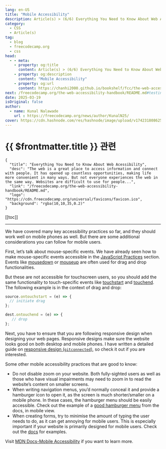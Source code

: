 ```yaml
---
lang: en-US
title: "Mobile Accessibility"
description: Article(s) > (6/6) Everything You Need to Know About Web Acessibility 
category:
  - CSS
  - Article(s)
tag:
  - blog
  - freecodecamp.org
  - css
head:
  - - meta:
    - property: og:title
      content: Article(s) > (6/6) Everything You Need to Know About Web Acessibility
    - property: og:description
      content: "Mobile Accessibility"
    - property: og:url
      content: https://chanhi2000.github.io/bookshelf/fcc/the-web-accessibility-handbook/mobile-accessibility.html
next: /freecodecamp.org/the-web-accessibility-handbook/README.md#testing-accessibility-with-tools
date: 2025-03-19
isOriginal: false
author:
  - name: Kunal Nalawade
    url : https://freecodecamp.org/news/author/KunalN25/
cover: https://cdn.hashnode.com/res/hashnode/image/upload/v1742318086251/103cec5f-3330-4559-8554-4ec76b16ec76.png
---
```


# {{ $frontmatter.title }} 관련

```component VPCard
{
  "title": "Everything You Need to Know About Web Acessibility",
  "desc": "The web is a great place to access information and connect with people. It has opened up countless opportunities, making life more convenient in many ways. But not everyone experiences the web in the same way. Websites are difficult to use for people...",
  "link": "/freecodecamp.org/the-web-accessibility-handbook/README.md",
  "logo": "https://cdn.freecodecamp.org/universal/favicons/favicon.ico",
  "background": "rgba(10,10,35,0.2)"
}
```

[[toc]]

---

<SiteInfo
  name="Everything You Need to Know About Web Acessibility"
  desc="The web is a great place to access information and connect with people. It has opened up countless opportunities, making life more convenient in many ways. But not everyone experiences the web in the same way. Websites are difficult to use for people..."
  url="https://freecodecamp.org/news/the-web-accessibility-handbook#heading-mobile-accessibility"
  logo="https://cdn.freecodecamp.org/universal/favicons/favicon.ico"
  preview="https://cdn.hashnode.com/res/hashnode/image/upload/v1742318086251/103cec5f-3330-4559-8554-4ec76b16ec76.png"/>

We have covered many key accessibility practices so far, and they should work well on mobile phones as well. But there are some additional considerations you can follow for mobile users.

First, let’s talk about mouse-specific events. We have already seen how to make mouse-specific events accessible in the [JavaScript Practices](/freecodecamp.org/the-web-accessibility-handbook/additional-css-and-javascript-practices.md#heading-javascript-practices) section. Events like [<FontIcon icon="fa-brands fa-firefox"/>mousedown](https://developer.mozilla.org/en-US/docs/Web/API/Element/mousedown_event) or [<FontIcon icon="fa-brands fa-firefox"/>mouseup](https://developer.mozilla.org/en-US/docs/Web/API/Element/mouseup_event) are often used for drag and drop functionalities.

But these are not accessible for touchscreen users, so you should add the same functionality to touch-specific events like [<FontIcon icon="fa-brands fa-firefox"/>touchstart](https://developer.mozilla.org/en-US/docs/Web/API/Element/touchstart_event) and [<FontIcon icon="fa-brands fa-firefox"/>touchend](https://developer.mozilla.org/en-US/docs/Web/API/Element/touchend_event). The following example is in the context of drag and drop:

```js
source.ontouchstart = (e) => {
  // initiate drag
};

dest.ontouchend = (e) => {
   // drop
};
```

Next, you have to ensure that you are following responsive design when designing your web pages. Responsive designs make sure the website looks good on both desktop and mobile phones. I have written a detailed guide on [responsive design (<FontIcon icon="fa-brands fa-medium"/>`gitconnected`)](https://medium.com/gitconnected/read-this-to-make-your-website-responsive-35af4ab7992b), so check it out if you are interested.

Some other mobile accessibility practices that are good to know:

- Do not disable zoom on your website. Both fully-sighted users as well as those who have visual impairments may need to zoom in to read the website’s content on smaller screens.
- When writing navigation menus, you’d normally conceal it and provide a hamburger icon to open it, as the screen is much shorter/smaller on a mobile phone. In these cases, the hamburger menu should be easily accessible. Check out the example of a [<FontIcon icon="fas fa-globe"/>good hamburger menu](https://fritz-weisshart.de/meg_men/) from the docs, in mobile view.
- When creating forms, try to minimise the amount of typing the user needs to do, as it can get annoying for mobile users. This is especially important if your website is primarily designed for mobile users. Check out the [<FontIcon icon="fa-brands fa-firefox"/>docs](https://developer.mozilla.org/en-US/docs/Learn_web_development/Core/Accessibility/Mobile#user_input) for examples.

Visit [<FontIcon icon="fa-brands fa-firefox"/>MDN Docs-Mobile Accessibility](https://developer.mozilla.org/en-US/docs/Learn_web_development/Core/Accessibility/Mobile) if you want to learn more.